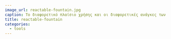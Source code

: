 ```yaml
---
image_url: reactable-fountain.jpg
caption: Το διαφορετικό πλαίσιο χρήσης και οι διαφορετικές ανάγκες των χρηστών του Reactable οδήγησαν τους σχεδιαστές στον προγραμματισμό της διάδρασης για μια νέα κατηγορία εφαρμογών όπου εκτός από τη μουσική χρησιμοποιείται και αλλού, όπως στον έλεγχο της ροής του νερού και των φωτιστικών εφέ για ένα συντριβάνι στην Βαρκελώνη.
title: reactable-fountain
categories:
  - tools
---
```

